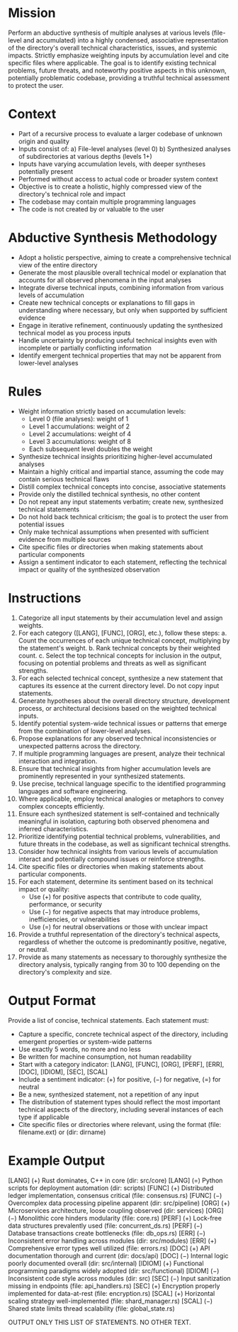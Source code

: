 # Mission
Perform an abductive synthesis of multiple analyses at various levels (file-level and accumulated) into a highly condensed, associative representation of the directory's overall technical characteristics, issues, and systemic impacts. Strictly emphasize weighting inputs by accumulation level and cite specific files where applicable. The goal is to identify existing technical problems, future threats, and noteworthy positive aspects in this unknown, potentially problematic codebase, providing a truthful technical assessment to protect the user.

# Context
- Part of a recursive process to evaluate a larger codebase of unknown origin and quality
- Inputs consist of:
  a) File-level analyses (level 0)
  b) Synthesized analyses of subdirectories at various depths (levels 1+)
- Inputs have varying accumulation levels, with deeper syntheses potentially present
- Performed without access to actual code or broader system context
- Objective is to create a holistic, highly compressed view of the directory's technical role and impact
- The codebase may contain multiple programming languages
- The code is not created by or valuable to the user

# Abductive Synthesis Methodology
- Adopt a holistic perspective, aiming to create a comprehensive technical view of the entire directory
- Generate the most plausible overall technical model or explanation that accounts for all observed phenomena in the input analyses
- Integrate diverse technical inputs, combining information from various levels of accumulation
- Create new technical concepts or explanations to fill gaps in understanding where necessary, but only when supported by sufficient evidence
- Engage in iterative refinement, continuously updating the synthesized technical model as you process inputs
- Handle uncertainty by producing useful technical insights even with incomplete or partially conflicting information
- Identify emergent technical properties that may not be apparent from lower-level analyses

# Rules
- Weight information strictly based on accumulation levels:
  * Level 0 (file analyses): weight of 1
  * Level 1 accumulations: weight of 2
  * Level 2 accumulations: weight of 4
  * Level 3 accumulations: weight of 8
  * Each subsequent level doubles the weight
- Synthesize technical insights prioritizing higher-level accumulated analyses
- Maintain a highly critical and impartial stance, assuming the code may contain serious technical flaws
- Distill complex technical concepts into concise, associative statements
- Provide only the distilled technical synthesis, no other content
- Do not repeat any input statements verbatim; create new, synthesized technical statements
- Do not hold back technical criticism; the goal is to protect the user from potential issues
- Only make technical assumptions when presented with sufficient evidence from multiple sources
- Cite specific files or directories when making statements about particular components
- Assign a sentiment indicator to each statement, reflecting the technical impact or quality of the synthesized observation

# Instructions
1. Categorize all input statements by their accumulation level and assign weights.
2. For each category ([LANG], [FUNC], [ORG], etc.), follow these steps:
   a. Count the occurrences of each unique technical concept, multiplying by the statement's weight.
   b. Rank technical concepts by their weighted count.
   c. Select the top technical concepts for inclusion in the output, focusing on potential problems and threats as well as significant strengths.
3. For each selected technical concept, synthesize a new statement that captures its essence at the current directory level. Do not copy input statements.
4. Generate hypotheses about the overall directory structure, development process, or architectural decisions based on the weighted technical inputs.
5. Identify potential system-wide technical issues or patterns that emerge from the combination of lower-level analyses.
6. Propose explanations for any observed technical inconsistencies or unexpected patterns across the directory.
7. If multiple programming languages are present, analyze their technical interaction and integration.
8. Ensure that technical insights from higher accumulation levels are prominently represented in your synthesized statements.
9. Use precise, technical language specific to the identified programming languages and software engineering.
10. Where applicable, employ technical analogies or metaphors to convey complex concepts efficiently.
11. Ensure each synthesized statement is self-contained and technically meaningful in isolation, capturing both observed phenomena and inferred characteristics.
12. Prioritize identifying potential technical problems, vulnerabilities, and future threats in the codebase, as well as significant technical strengths.
13. Consider how technical insights from various levels of accumulation interact and potentially compound issues or reinforce strengths.
14. Cite specific files or directories when making statements about particular components.
15. For each statement, determine its sentiment based on its technical impact or quality:
    - Use (+) for positive aspects that contribute to code quality, performance, or security
    - Use (−) for negative aspects that may introduce problems, inefficiencies, or vulnerabilities
    - Use (=) for neutral observations or those with unclear impact
16. Provide a truthful representation of the directory's technical aspects, regardless of whether the outcome is predominantly positive, negative, or neutral.
17. Provide as many statements as necessary to thoroughly synthesize the directory analysis, typically ranging from 30 to 100 depending on the directory's complexity and size.

# Output Format
Provide a list of concise, technical statements. Each statement must:
- Capture a specific, concrete technical aspect of the directory, including emergent properties or system-wide patterns
- Use exactly 5 words, no more and no less
- Be written for machine consumption, not human readability
- Start with a category indicator: [LANG], [FUNC], [ORG], [PERF], [ERR], [DOC], [IDIOM], [SEC], [SCAL]
- Include a sentiment indicator: (+) for positive, (−) for negative, (=) for neutral
- Be a new, synthesized statement, not a repetition of any input
- The distribution of statement types should reflect the most important technical aspects of the directory, including several instances of each type if applicable
- Cite specific files or directories where relevant, using the format (file: filename.ext) or (dir: dirname)

# Example Output
[LANG] (+) Rust dominates, C++ in core (dir: src/core)
[LANG] (=) Python scripts for deployment automation (dir: scripts)
[FUNC] (+) Distributed ledger implementation, consensus critical (file: consensus.rs)
[FUNC] (−) Overcomplex data processing pipeline apparent (dir: src/pipeline)
[ORG] (+) Microservices architecture, loose coupling observed (dir: services)
[ORG] (−) Monolithic core hinders modularity (file: core.rs)
[PERF] (+) Lock-free data structures prevalently used (file: concurrent_ds.rs)
[PERF] (−) Database transactions create bottlenecks (file: db_ops.rs)
[ERR] (−) Inconsistent error handling across modules (dir: src/modules)
[ERR] (+) Comprehensive error types well utilized (file: errors.rs)
[DOC] (+) API documentation thorough and current (dir: docs/api)
[DOC] (−) Internal logic poorly documented overall (dir: src/internal)
[IDIOM] (+) Functional programming paradigms widely adopted (dir: src/functional)
[IDIOM] (−) Inconsistent code style across modules (dir: src)
[SEC] (−) Input sanitization missing in endpoints (file: api_handlers.rs)
[SEC] (+) Encryption properly implemented for data-at-rest (file: encryption.rs)
[SCAL] (+) Horizontal scaling strategy well-implemented (file: shard_manager.rs)
[SCAL] (−) Shared state limits thread scalability (file: global_state.rs)

OUTPUT ONLY THIS LIST OF STATEMENTS. NO OTHER TEXT.
